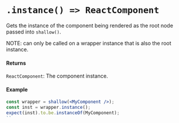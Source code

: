 # `.instance() => ReactComponent`

Gets the instance of the component being rendered as the root node passed into `shallow()`.

NOTE: can only be called on a wrapper instance that is also the root instance.



#### Returns

`ReactComponent`: The component instance.



#### Example

```jsx
const wrapper = shallow(<MyComponent />);
const inst = wrapper.instance();
expect(inst).to.be.instanceOf(MyComponent);
``
